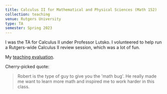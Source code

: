 ```yaml
---
title: Calculus II for Mathematical and Physical Sciences (Math 152)
collection: teaching
venue: Rutgers University
type: TA
semester: Spring 2023
---
```


I was the TA for Calculus II under Professor Lutsko. I volunteered to help run
a Rutgers-wide Calculus II review session, which was a lot of fun.

My [teaching evaluation](/files/2023/fa/calc2/eval.pdf).

Cherry-picked quote:

> Robert is the type of guy to give you the 'math bug'. He really made me want to learn more math and inspired me to work harder in this class.
